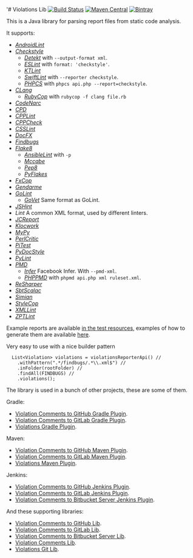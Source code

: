 '# Violations Lib [![Build Status](https://travis-ci.org/tomasbjerre/violations-lib.svg?branch=master)](https://travis-ci.org/tomasbjerre/violations-lib) [![Maven Central](https://maven-badges.herokuapp.com/maven-central/se.bjurr.violations/violations-lib/badge.svg)](https://maven-badges.herokuapp.com/maven-central/se.bjurr.violations/violations-lib) [ ![Bintray](https://api.bintray.com/packages/tomasbjerre/tomasbjerre/se.bjurr.violations%3Aviolations-lib/images/download.svg) ](https://bintray.com/tomasbjerre/tomasbjerre/se.bjurr.violations%3Aviolations-lib/_latestVersion)

This is a Java library for parsing report files from static code analysis.

It supports:
 * [_AndroidLint_](http://developer.android.com/tools/help/lint.html)
 * [_Checkstyle_](http://checkstyle.sourceforge.net/)
   * [_Detekt_](https://github.com/arturbosch/detekt) with `--output-format xml`.
   * [_ESLint_](https://github.com/sindresorhus/grunt-eslint) with `format: 'checkstyle'`.
   * [_KTLint_](https://github.com/shyiko/ktlint)
   * [_SwiftLint_](https://github.com/realm/SwiftLint) with `--reporter checkstyle`.
   * [_PHPCS_](https://github.com/squizlabs/PHP_CodeSniffer) with `phpcs api.php --report=checkstyle`.
 * [_CLang_](https://clang-analyzer.llvm.org/)
   * [_RubyCop_](http://rubocop.readthedocs.io/en/latest/formatters/) with `rubycop -f clang file.rb`
 * [_CodeNarc_](http://codenarc.sourceforge.net/)
 * [_CPD_](http://pmd.sourceforge.net/pmd-4.3.0/cpd.html)
 * [_CPPLint_](https://github.com/theandrewdavis/cpplint)
 * [_CPPCheck_](http://cppcheck.sourceforge.net/)
 * [_CSSLint_](https://github.com/CSSLint/csslint)
 * [_DocFX_](http://dotnet.github.io/docfx/)
 * [_Findbugs_](http://findbugs.sourceforge.net/)
 * [_Flake8_](http://flake8.readthedocs.org/en/latest/)
   * [_AnsibleLint_](https://github.com/willthames/ansible-lint) with `-p`
   * [_Mccabe_](https://pypi.python.org/pypi/mccabe)
   * [_Pep8_](https://github.com/PyCQA/pycodestyle)
   * [_PyFlakes_](https://pypi.python.org/pypi/pyflakes)
 * [_FxCop_](https://en.wikipedia.org/wiki/FxCop)
 * [_Gendarme_](http://www.mono-project.com/docs/tools+libraries/tools/gendarme/)
 * [_GoLint_](https://github.com/golang/lint)
   * [_GoVet_](https://golang.org/cmd/vet/) Same format as GoLint.
 * [_JSHint_](http://jshint.com/)
 * _Lint_ A common XML format, used by different linters.
 * [_JCReport_](https://github.com/jCoderZ/fawkez/wiki/JcReport)
 * [_Klocwork_](http://www.klocwork.com/products-services/klocwork/static-code-analysis)
 * [_MyPy_](https://pypi.python.org/pypi/mypy-lang)
 * [_PerlCritic_](https://github.com/Perl-Critic)
 * [_PiTest_](http://pitest.org/)
 * [_PyDocStyle_](https://pypi.python.org/pypi/pydocstyle)
 * [_PyLint_](https://www.pylint.org/)
 * [_PMD_](https://pmd.github.io/)
   * [_Infer_](http://fbinfer.com/) Facebook Infer. With `--pmd-xml`.
   * [_PHPPMD_](https://phpmd.org/) with `phpmd api.php xml ruleset.xml`.
 * [_ReSharper_](https://www.jetbrains.com/resharper/)
 * [_SbtScalac_](http://www.scala-sbt.org/)
 * [_Simian_](http://www.harukizaemon.com/simian/)
 * [_StyleCop_](https://stylecop.codeplex.com/)
 * [_XMLLint_](http://xmlsoft.org/xmllint.html)
 * [_ZPTLint_](https://pypi.python.org/pypi/zptlint)

Example reports are available [in the test resources](https://github.com/tomasbjerre/violations-lib/tree/master/src/test/resources), examples of how to generate them are available [here](https://github.com/tomasbjerre/violations-test/blob/master/build.sh).

Very easy to use with a nice builder pattern
```
  List<Violation> violations = violationsReporterApi() //
    .withPattern(".*/findbugs/.*\\.xml$") //
    .inFolder(rootFolder) //
    .findAll(FINDBUGS) //
    .violations();
```

The library is used in a bunch of other projects, these are some of them.

Gradle:
 * [Violation Comments to GitHub Gradle Plugin](https://github.com/tomasbjerre/violation-comments-to-github-gradle-plugin).
 * [Violation Comments to GitLab Gradle Plugin](https://github.com/tomasbjerre/violation-comments-to-gitlab-gradle-plugin).
 * [Violations Gradle Plugin](https://github.com/tomasbjerre/violations-gradle-plugin).

Maven:
 * [Violation Comments to GitHub Maven Plugin](https://github.com/tomasbjerre/violation-comments-to-github-maven-plugin).
 * [Violation Comments to GitLab Maven Plugin](https://github.com/tomasbjerre/violation-comments-to-gitlab-maven-plugin).
 * [Violations Maven Plugin](https://github.com/tomasbjerre/violations-maven-plugin).

Jenkins:
 * [Violation Comments to GitHub Jenkins Plugin](https://github.com/jenkinsci/violation-comments-to-github-plugin).
 * [Violation Comments to GitLab Jenkins Plugin](https://github.com/jenkinsci/violation-comments-to-gitlab-plugin).
 * [Violation Comments to Bitbucket Server Jenkins Plugin](https://github.com/jenkinsci/violation-comments-to-stash-plugin).

And these supporting libraries:
 * [Violation Comments to GitHub Lib](https://github.com/tomasbjerre/violation-comments-to-github-lib).
 * [Violation Comments to GitLab Lib](https://github.com/tomasbjerre/violation-comments-to-gitlab-lib).
 * [Violation Comments to Bitbucket Server Lib](https://github.com/tomasbjerre/violation-comments-to-bitbucket-server-lib).
 * [Violation Comments Lib](https://github.com/tomasbjerre/violation-comments-lib).
 * [Violations Git Lib](https://github.com/tomasbjerre/violations-git-lib).
